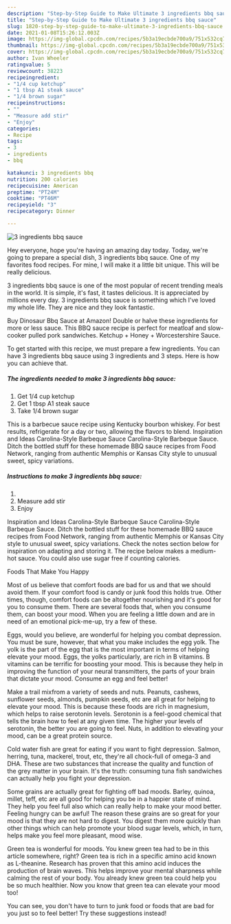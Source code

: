 ```yaml
---
description: "Step-by-Step Guide to Make Ultimate 3 ingredients bbq sauce"
title: "Step-by-Step Guide to Make Ultimate 3 ingredients bbq sauce"
slug: 1820-step-by-step-guide-to-make-ultimate-3-ingredients-bbq-sauce
date: 2021-01-08T15:26:12.003Z
image: https://img-global.cpcdn.com/recipes/5b3a19ecbde700a9/751x532cq70/3-ingredients-bbq-sauce-recipe-main-photo.jpg
thumbnail: https://img-global.cpcdn.com/recipes/5b3a19ecbde700a9/751x532cq70/3-ingredients-bbq-sauce-recipe-main-photo.jpg
cover: https://img-global.cpcdn.com/recipes/5b3a19ecbde700a9/751x532cq70/3-ingredients-bbq-sauce-recipe-main-photo.jpg
author: Ivan Wheeler
ratingvalue: 5
reviewcount: 38223
recipeingredient:
- "1/4 cup ketchup"
- "1 tbsp A1 steak sauce"
- "1/4 brown sugar"
recipeinstructions:
- ""
- "Measure add stir"
- "Enjoy"
categories:
- Recipe
tags:
- 3
- ingredients
- bbq

katakunci: 3 ingredients bbq 
nutrition: 200 calories
recipecuisine: American
preptime: "PT24M"
cooktime: "PT46M"
recipeyield: "3"
recipecategory: Dinner

---
```



![3 ingredients bbq sauce](https://img-global.cpcdn.com/recipes/5b3a19ecbde700a9/751x532cq70/3-ingredients-bbq-sauce-recipe-main-photo.jpg)

Hey everyone, hope you're having an amazing day today. Today, we're going to prepare a special dish, 3 ingredients bbq sauce. One of my favorites food recipes. For mine, I will make it a little bit unique. This will be really delicious.

3 ingredients bbq sauce is one of the most popular of recent trending meals in the world. It is simple, it's fast, it tastes delicious. It is appreciated by millions every day. 3 ingredients bbq sauce is something which I've loved my whole life. They are nice and they look fantastic.

Buy Dinosaur Bbq Sauce at Amazon! Double or halve these ingredients for more or less sauce. This BBQ sauce recipe is perfect for meatloaf and slow-cooker pulled pork sandwiches. Ketchup + Honey + Worcestershire Sauce.


To get started with this recipe, we must prepare a few ingredients. You can have 3 ingredients bbq sauce using 3 ingredients and 3 steps. Here is how you can achieve that.

<!--inarticleads1-->

##### The ingredients needed to make 3 ingredients bbq sauce:

1. Get 1/4 cup ketchup
1. Get 1 tbsp A1 steak sauce
1. Take 1/4 brown sugar


This is a barbecue sauce recipe using Kentucky bourbon whiskey. For best results, refrigerate for a day or two, allowing the flavors to blend. Inspiration and Ideas Carolina-Style Barbeque Sauce Carolina-Style Barbeque Sauce. Ditch the bottled stuff for these homemade BBQ sauce recipes from Food Network, ranging from authentic Memphis or Kansas City style to unusual sweet, spicy variations. 

<!--inarticleads2-->

##### Instructions to make 3 ingredients bbq sauce:

1. 
1. Measure add stir
1. Enjoy


Inspiration and Ideas Carolina-Style Barbeque Sauce Carolina-Style Barbeque Sauce. Ditch the bottled stuff for these homemade BBQ sauce recipes from Food Network, ranging from authentic Memphis or Kansas City style to unusual sweet, spicy variations. Check the notes section below for inspiration on adapting and storing it. The recipe below makes a medium-hot sauce. You could also use sugar free if counting calories. 

Foods That Make You Happy


Most of us believe that comfort foods are bad for us and that we should avoid them. If your comfort food is candy or junk food this holds true. Other times, though, comfort foods can be altogether nourishing and it's good for you to consume them. There are several foods that, when you consume them, can boost your mood. When you are feeling a little down and are in need of an emotional pick-me-up, try a few of these.

Eggs, would you believe, are wonderful for helping you combat depression. You must be sure, however, that what you make includes the egg yolk. The yolk is the part of the egg that is the most important in terms of helping elevate your mood. Eggs, the yolks particularly, are rich in B vitamins. B vitamins can be terrific for boosting your mood. This is because they help in improving the function of your neural transmitters, the parts of your brain that dictate your mood. Consume an egg and feel better!

Make a trail mixfrom a variety of seeds and nuts. Peanuts, cashews, sunflower seeds, almonds, pumpkin seeds, etc are all great for helping to elevate your mood. This is because these foods are rich in magnesium, which helps to raise serotonin levels. Serotonin is a feel-good chemical that tells the brain how to feel at any given time. The higher your levels of serotonin, the better you are going to feel. Nuts, in addition to elevating your mood, can be a great protein source.

Cold water fish are great for eating if you want to fight depression. Salmon, herring, tuna, mackerel, trout, etc, they're all chock-full of omega-3 and DHA. These are two substances that increase the quality and function of the grey matter in your brain. It's the truth: consuming tuna fish sandwiches can actually help you fight your depression. 

Some grains are actually great for fighting off bad moods. Barley, quinoa, millet, teff, etc are all good for helping you be in a happier state of mind. They help you feel full also which can really help to make your mood better. Feeling hungry can be awful! The reason these grains are so great for your mood is that they are not hard to digest. You digest them more quickly than other things which can help promote your blood sugar levels, which, in turn, helps make you feel more pleasant, mood wise.

Green tea is wonderful for moods. You knew green tea had to be in this article somewhere, right? Green tea is rich in a specific amino acid known as L-theanine. Research has proven that this amino acid induces the production of brain waves. This helps improve your mental sharpness while calming the rest of your body. You already knew green tea could help you be so much healthier. Now you know that green tea can elevate your mood too!

You can see, you don't have to turn to junk food or foods that are bad for you just so to feel better! Try  these suggestions  instead!

